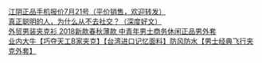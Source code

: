   
[江阴正品手机报价7月21号（平价销售，欢迎转发）](http://www.dianyue.me/archives/146/x7lidan2p0208o93/)  
[真正聪明的人，为什么从不去社交？（深度好文）](http://www.dianyue.me/archives/146/y8ymumvz2zgsnsw3/)  
[外贸男装夹克衫 2018新款春秋薄款 中青年男士商务休闲正品男外套](http://www.dianyue.me/archives/671/q6n3vfs6ln4eki06/)  
[业内大牛【巧夺天工B家夹克】【台湾进口记忆面料】防风防水【男士经典飞行夹克外套】](http://www.dianyue.me/archives/717/1f1pl67ipwwt3hjh/)